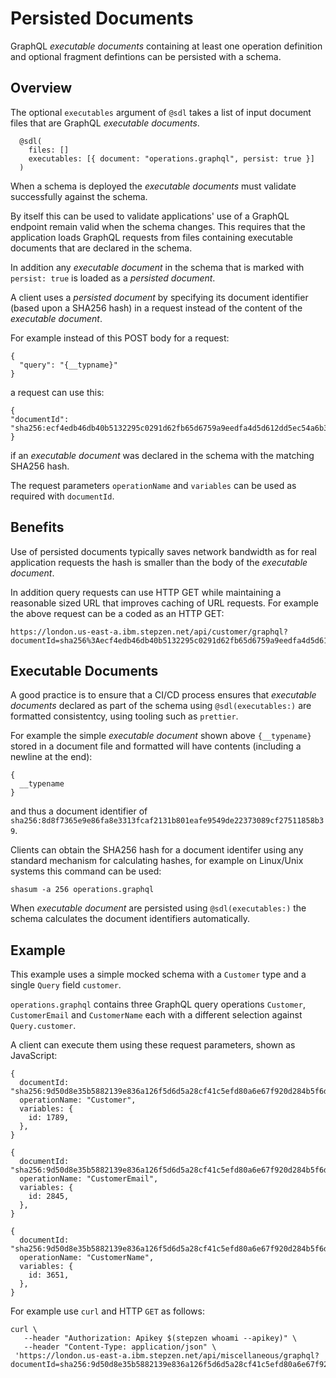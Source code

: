 # Persisted Documents

GraphQL _executable documents_ containing at least one operation definition
and optional fragment defintions can be persisted with a schema.

## Overview

The optional `executables` argument of `@sdl` takes a list of input document files
that are GraphQL _executable documents_.

```
  @sdl(
    files: []
    executables: [{ document: "operations.graphql", persist: true }]
  )
```

When a schema is deployed the _executable documents_ must validate successfully
against the schema.

By itself this can be used to validate applications' use
of a GraphQL endpoint remain valid when the schema changes.
This requires that the application loads GraphQL requests from
files containing executable documents that are declared in the schema.

In addition any _executable document_ in the schema that is marked with `persist: true`
is loaded as a _persisted document_.

A client uses a _persisted document_ by specifying its document identifier
(based upon a SHA256 hash) in a request instead of the content of the _executable document_.

For example instead of this POST body for a request:

```
{
  "query": "{__typname}"
}
```

a request can use this:

```
{
"documentId": "sha256:ecf4edb46db40b5132295c0291d62fb65d6759a9eedfa4d5d612dd5ec54a6b38"
}
```

if an _executable document_ was declared in the schema with the matching SHA256 hash.

The request parameters `operationName` and `variables` can be used as required with `documentId`.

## Benefits

Use of persisted documents typically saves network bandwidth as for real application requests
the hash is smaller than the body of the _executable document_.

In addition query requests can use HTTP GET while maintaining a reasonable sized URL
that improves caching of URL requests. For example the above request can be a coded as an HTTP GET:

```
https://london.us-east-a.ibm.stepzen.net/api/customer/graphql?documentId=sha256%3Aecf4edb46db40b5132295c0291d62fb65d6759a9eedfa4d5d612dd5ec54a6b38
```

## Executable Documents

A good practice is to ensure that a CI/CD process ensures that _executable documents_ declared as
part of the schema using `@sdl(executables:)` are formatted consistentcy, using tooling such as `prettier`.

For example the simple _executable document_ shown above `{__typename}` stored in a document file
and formatted will have contents (including a newline at the end):

```
{
  __typename
}
```

and thus a document identifier of `sha256:8d8f7365e9e86fa8e3313fcaf2131b801eafe9549de22373089cf27511858b39`.

Clients can obtain the SHA256 hash for a document identifer using any standard mechanism for calculating hashes,
for example on Linux/Unix systems this command can be used:

```
shasum -a 256 operations.graphql
```

When _executable document_ are persisted using `@sdl(executables:)` the schema calculates the document identifiers automatically.

## Example

This example uses a simple mocked schema with a `Customer` type and a single `Query` field `customer`.

`operations.graphql` contains three GraphQL query operations `Customer`, `CustomerEmail` and `CustomerName`
each with a different selection against `Query.customer`.

A client can execute them using these request parameters, shown as JavaScript:

```
{
  documentId: "sha256:9d50d8e35b5882139e836a126f5d6d5a28cf41c5efd80a6e67f920d284b5f6d0",
  operationName: "Customer",
  variables: {
    id: 1789,
  },
}
```

```
{
  documentId: "sha256:9d50d8e35b5882139e836a126f5d6d5a28cf41c5efd80a6e67f920d284b5f6d0",
  operationName: "CustomerEmail",
  variables: {
    id: 2845,
  },
}
```

```
{
  documentId: "sha256:9d50d8e35b5882139e836a126f5d6d5a28cf41c5efd80a6e67f920d284b5f6d0",
  operationName: "CustomerName",
  variables: {
    id: 3651,
  },
}
```

For example use `curl` and HTTP `GET` as follows:

```
curl \
   --header "Authorization: Apikey $(stepzen whoami --apikey)" \
   --header "Content-Type: application/json" \
 'https://london.us-east-a.ibm.stepzen.net/api/miscellaneous/graphql?documentId=sha256:9d50d8e35b5882139e836a126f5d6d5a28cf41c5efd80a6e67f920d284b5f6d0&operationName=Customer&variables=%7B%22id%22%3A%201789%7D'
```
